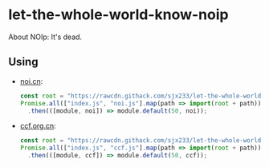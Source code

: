 # let-the-whole-world-know-noip

About NOIp: It's dead.

## Using

* [noi.cn](http://www.noi.cn/newsview.html?id=932&hash=72F731):

  ```js
  const root = "https://rawcdn.githack.com/sjx233/let-the-whole-world-know-noip/ecca66189df74d03555f2fb774002fcc23dbb61f/";
  Promise.all(["index.js", "noi.js"].map(path => import(root + path)))
    .then(([module, noi]) => module.default(50, noi));
  ```

* [ccf.org.cn](https://www.ccf.org.cn/c/2019-08-16/668162.shtml):

  ```js
  const root = "https://rawcdn.githack.com/sjx233/let-the-whole-world-know-noip/ecca66189df74d03555f2fb774002fcc23dbb61f/";
  Promise.all(["index.js", "ccf.js"].map(path => import(root + path)))
    .then(([module, ccf]) => module.default(50, ccf));
  ```
